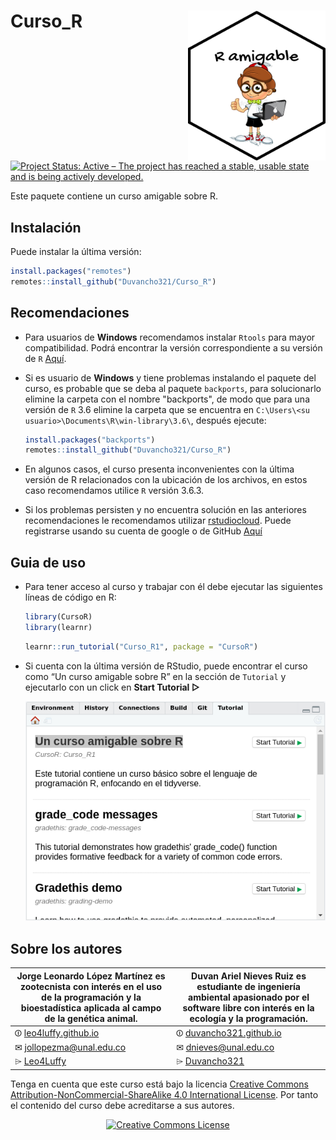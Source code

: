 
# Curso\_R <img src="./inst/tutorials/Curso_R1/images/imagen_curso.png" align="right" width="220" height="240" />

[![Project Status: Active – The project has reached a stable, usable
state and is being actively
developed.](https://www.repostatus.org/badges/latest/active.svg)](https://www.repostatus.org/#active)

Este paquete contiene un curso amigable sobre R.

## Instalación

Puede instalar la última versión:

``` r
install.packages("remotes")
remotes::install_github("Duvancho321/Curso_R")
```

## Recomendaciones

  - Para usuarios de __Windows__ recomendamos instalar `Rtools` para mayor compatibilidad. Podrá encontrar la versión correspondiente a su versión de `R` [Aquí](https://cran.r-project.org/bin/windows/Rtools/history.html).
  
  - Si es usuario de __Windows__ y tiene problemas instalando el paquete del curso, es probable que se deba al paquete `backports`, para solucionarlo elimine la carpeta con el nombre "backports", de modo que para una versión de `R` 3.6  elimine la carpeta que se encuentra en `C:\Users\<su usuario>\Documents\R\win-library\3.6\`, después ejecute:

      ``` r
      install.packages("backports")
      remotes::install_github("Duvancho321/Curso_R")
      ```

  - En algunos casos, el curso presenta inconvenientes con la última  versión de R relacionados con la ubicación de los archivos, en estos caso recomendamos utilice `R` versión 3.6.3.

  - Si los problemas persisten y no encuentra solución en las anteriores recomendaciones le recomendamos utilizar [rstudiocloud](https://rstudio.cloud/). Puede registrarse usando su cuenta de google o de GitHub
    [Aquí](https://login.rstudio.cloud/register?redirect=https%3A%2F%2Fclient.login.rstudio.cloud%2Foauth%2Flogin%3Fshow_auth%3D0%26show_login%3D1%26show_setup%3D1)

## Guia de uso

  - Para tener acceso al curso y trabajar con él debe ejecutar las
    siguientes líneas de código en R:

      <!-- end list -->
      
      ``` r
      library(CursoR)
      library(learnr)
      ```
      
      ``` r
      learnr::run_tutorial("Curso_R1", package = "CursoR")
      ```

  - Si cuenta con la última versión de RStudio, puede encontrar el curso
    como “Un curso amigable sobre R” en la sección de `Tutorial` y
    ejecutarlo con un click en **Start Tutorial ▷**

      ![](man/figures/Run.png)

## Sobre los autores

| **Jorge Leonardo López Martínez** es zootecnista con interés en el uso de la programación y la bioestadística aplicada al campo de la genética animal. | **Duvan Ariel Nieves Ruiz** es estudiante de ingeniería ambiental apasionado por el software libre con interés en la ecología y la programación.|
| -------- | -------- |
|<i class="fab fa-black-tie"></i> ⏼ [leo4luffy.github.io](https://leo4luffy.github.io/) |<i class="fab fa-black-tie"></i> ⏼ [duvancho321.github.io](https://duvancho321.github.io/) |
|<i class="fas fa-envelope"></i> ✉ <jollopezma@unal.edu.co> | <i class="fas fa-envelope"></i> ✉ <dnieves@unal.edu.co><br> |
| <i class="fa fa-github"></i> ⌲ [Leo4Luffy](https://github.com/Leo4Luffy) | <i class="fa fa-github"></i> ⌲ [Duvancho321](https://github.com/Duvancho321) |

Tenga en cuenta que este curso está bajo la licencia <a rel="license" href="http://creativecommons.org/licenses/by-nc-sa/4.0/">Creative Commons Attribution-NonCommercial-ShareAlike 4.0 International License</a>. Por tanto el contenido del curso debe acreditarse a sus autores.

<section style="text-align: center;"><a rel="license" href="http://creativecommons.org/licenses/by-nc-sa/4.0/"><img alt="Creative Commons License" style="border-width:0" src="https://i.creativecommons.org/l/by-nc-sa/4.0/88x31.png" /></a><br/></section>
